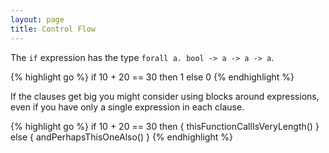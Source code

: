 ```yaml
---
layout: page
title: Control Flow
---
```


The `if` expression has the type `forall a. bool -> a -> a -> a`.

{% highlight go %}
if 10 + 20 == 30 then 1 else 0
{% endhighlight %}

If the clauses get big you might consider using blocks around expressions, even
if you have only a single expression in each clause.

{% highlight go %}
if 10 + 20 == 30 then {
  thisFunctionCallIsVeryLength()
} else {
  andPerhapsThisOneAlso()
}
{% endhighlight %}

